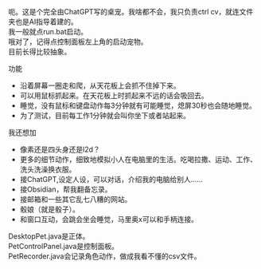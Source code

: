 呃。这是个完全由ChatGPT写的桌宠。我啥都不会，我只负责ctrl cv，就连文件夹也是AI指导着建的。  
我一般就点run.bat启动。  
哦对了，记得点控制面板左上角的启动宠物。  
目前长得比较抽象。

功能  
- 沿着屏幕一圈走和爬，从天花板上会抓不住掉下来。
- 可以用鼠标抓起来。在天花板上时抓起来不远的话会吸回去。
- 睡觉，没有鼠标和键盘动作每3分钟就有可能睡觉，熄屏30秒也会随地睡觉。
- 为了测试，目前每工作1分钟就会叫你坐下或者站起来。

我还想加
- 像素还是四头身还是l2d？
- 更多的细节动作，细致地模拟小人在电脑里的生活。吃喝拉撒、运动、工作、洗头洗澡换衣服。
- 接ChatGPT,设定人设，可以对话，介绍我的电脑给别人……
- 接Obsidian，帮我翻备忘录。
- 接邮箱和一些其它乱七八糟的网站。
- 骰娘（就是骰子）。
- 和窗口互动，会跳会坐会睡觉，马里奥x可以和手柄连接。

DesktopPet.java是正体。   
PetControlPanel.java是控制面板。  
PetRecorder.java会记录角色动作，做成我看不懂的csv文件。  
